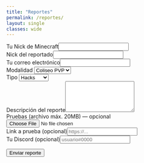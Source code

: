 ```yaml
---
title: "Reportes"
permalink: /reportes/
layout: single
classes: wide
---
```


<form id="report-form">
  <div class="form-group"><label>Tu Nick de Minecraft</label><input id="reporter_nick" required></div>
  <div class="form-group"><label>Nick del reportado</label><input id="accused_nick" required></div>
  <div class="form-group"><label>Tu correo electrónico</label><input id="player_email" type="email" required></div>
  <div class="form-group">
    <label>Modalidad</label>
    <select id="mode" required>
      <option>Coliseo PVP</option><option>Full PVP</option><option>Survival</option>
    </select>
  </div>
  <div class="form-group">
    <label>Tipo</label>
    <select id="rtype" required>
      <option>Hacks</option><option>Bugs</option><option>Toxicidad</option><option>Otros</option>
    </select>
  </div>
  <div class="form-group"><label>Descripción del reporte</label><textarea id="description" rows="5" required></textarea></div>
  <div class="form-group"><label>Pruebas (archivo máx. 20MB) — opcional</label><input id="evidence_file" type="file" accept="image/*,video/*"></div>
  <div class="form-group"><label>Link a prueba (opcional)</label><input id="evidence_url" placeholder="https://..."></div>
  <div class="form-group"><label>Tu Discord (opcional)</label><input id="reporter_discord" placeholder="usuario#0000"></div>

  <button class="btn btn--primary" type="submit">Enviar reporte</button>
  <p id="msg"></p>
  <pre id="dbg" style="white-space:pre-wrap;font-size:.9rem;opacity:.8"></pre>
</form>

<script src="https://cdn.jsdelivr.net/npm/@supabase/supabase-js@2"></script>
<script>
  const sb = supabase.createClient("TU_SUPABASE_URL","eyJhbGciOiJIUzI1NiIsInR5cCI6IkpXVCJ9.eyJpc3MiOiJzdXBhYmFzZSIsInJlZiI6ImF6Y2ptbWdibGNvaHl6cnpzcXRyIiwicm9sZSI6ImFub24iLCJpYXQiOjE3NjExNTA5ODIsImV4cCI6MjA3NjcyNjk4Mn0.774kuEsyQouXklSW0DvLU44u0u7umH9x1f4tERC-YOk");
  const form = document.getElementById('report-form');
  const msg  = document.getElementById('msg');
  const dbg  = document.getElementById('dbg');

  async function uploadEvidence(file) {
    if (!file) return { path: null };
    if (file.size > 20 * 1024 * 1024) throw new Error("Archivo supera 20MB");
    const filename = `${crypto.randomUUID()}_${file.name.replace(/[^a-z0-9.\-_]/gi,'_')}`;
    const { data, error } = await sb.storage.from('evidence').upload(filename, file, { upsert:false });
    if (error) throw error;
    const { data: pub } = sb.storage.from('evidence').getPublicUrl(filename);
    return { path: data.path, publicUrl: pub.publicUrl };
  }

  form.addEventListener('submit', async (e) => {
    e.preventDefault();
    msg.textContent = "Enviando...";
    dbg.textContent = "";
    try {
      let evPath = null, evUrl = (document.getElementById('evidence_url').value.trim() || null);
      const file = document.getElementById('evidence_file').files[0];
      if (file) {
        const up = await uploadEvidence(file);
        evPath = up.path;
        if (!evUrl) evUrl = up.publicUrl;
      }

      const payload = {
        reporter_nick: document.getElementById('reporter_nick').value.trim(),
        accused_nick:  document.getElementById('accused_nick').value.trim(),
        player_email:  document.getElementById('player_email').value.trim(),
        mode:          document.getElementById('mode').value,
        rtype:         document.getElementById('rtype').value,
        description:   document.getElementById('description').value.trim(),
        evidence_url:  evUrl,
        evidence_path: evPath,
        reporter_discord: document.getElementById('reporter_discord').value.trim() || null
      };

      const { data, error } = await sb.from('reports').insert(payload).select('id');
      if (error) throw error;
      msg.textContent = "✅ ¡Reporte enviado!";
      dbg.textContent = "ID: " + data[0].id;
      form.reset();
    } catch (err) {
      msg.textContent = "❌ Error al enviar";
      dbg.textContent = String(err.message || err);
    }
  });
</script>
